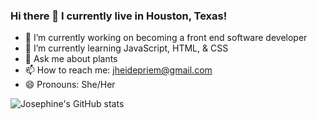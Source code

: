### Hi there 👋 I currently live in Houston, Texas!

- 🔭 I’m currently working on becoming a front end software developer
- 💬 I’m currently learning JavaScript, HTML, & CSS
- 🌱 Ask me about plants
- 📫 How to reach me: jheidepriem@gmail.com
- 😄 Pronouns: She/Her

![Josephine's GitHub stats](https://github-readme-stats.vercel.app/api?username=jheidepriem&theme=radical_icons=true)
